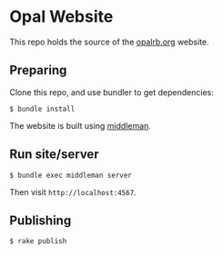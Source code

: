 # Opal Website

This repo holds the source of the [opalrb.org](http://opalrb.org/) website.

## Preparing

Clone this repo, and use bundler to get dependencies:

    $ bundle install

The website is built using [middleman](https://middlemanapp.com/).

## Run site/server

    $ bundle exec middleman server

Then visit `http://localhost:4567`.

## Publishing

    $ rake publish

